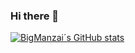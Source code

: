 ### Hi there 👋

[![BigManzai´s GitHub stats](https://github-readme-stats.vercel.app/api?username=BigManzai)](https://github.com/BigManzai/BigManzai/blob/main/README.md)
<!-- [![Top Langs](https://github-readme-stats.vercel.app/api/top-langs/?username=BigManzai&layout=pie)](https://github.com/BigManzai/github-readme-stats) -->
<!--
**BigManzai/BigManzai** is a ✨ _special_ ✨ repository because its `README.md` (this file) appears on your GitHub profile.

Here are some ideas to get you started:

- 🔭 I’m currently working on ...
- 🌱 I’m currently learning ...
- 👯 I’m looking to collaborate on ...
- 🤔 I’m looking for help with ...
- 💬 Ask me about ...
- 📫 How to reach me: ...
- 😄 Pronouns: ...
- ⚡ Fun fact: ...
-->

